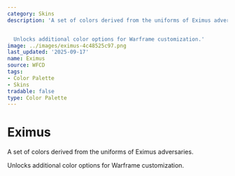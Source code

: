 ```yaml
---
category: Skins
description: 'A set of colors derived from the uniforms of Eximus adversaries.


  Unlocks additional color options for Warframe customization.'
image: ../images/eximus-4c48525c97.png
last_updated: '2025-09-17'
name: Eximus
source: WFCD
tags:
- Color Palette
- Skins
tradable: false
type: Color Palette
---
```


# Eximus

A set of colors derived from the uniforms of Eximus adversaries.

Unlocks additional color options for Warframe customization.

